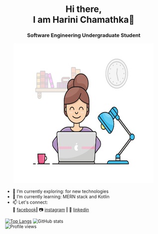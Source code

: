 ### <h1 align ="center"> Hi there,<br/> I am Harini Chamathka👋</h1>
 ### <p align ="center"> Software Engineering Undergraduate Student</p>

<p align ="center"> 
<img style="float: center"  alt="drawing" src="girl.gif"  width="450px" height=450px">
</p>



- 🔭 I’m currently exploring: for new technologies
- 🌱 I’m currently learning: MERN stack and Kotlin
- 📫 Let's connect:                  
               🙂 [facebook][facebook]**|** 
               📷 [instagram][instagram] **|** 
               👔 [linkedin][linkedin]

[banner]: https://raw.githubusercontent.com/bradgarropy/bradgarropy/master/banner.png
[facebook]: https://web.facebook.com/harini.chamathka.73
[instagram]: https://www.instagram.com/queenchamaku
[linkedin]: www.linkedin.com/in/harini-chamathka-kumbukgolla

<p align ="center">

[![Top Langs](https://github-readme-stats.vercel.app/api/top-langs/?username=IT21269134)](https://github.com/anuraghazra/github-readme-stats)
![GitHub stats](https://github-readme-stats.vercel.app/api?username=IT21269134&show_icons=true)  
![Profile views](https://gpvc.arturio.dev/IT21269134)
</p>

                  
                  
                  
<!-- ### Hi there 👋, I'm Harini chamathka
#### Software Engineering Undergraduate Student
![Software Engineering Undergraduate Student](https://camo.githubusercontent.com/4aa77ea32aa4d7be626e833b160f3d8923c133cd32c34fefbdc43c8abfcff710/68747470733a2f2f63646e2e6472696262626c652e636f6d2f75736572732f323730343431342f73637265656e73686f74732f373436363930332f6d656469612f62303861623537363331366264343538326665663138396634373163643965352e676966)


- 🌱 I’m currently learning MERN stack & Kotlin 


[<img src='https://cdn.jsdelivr.net/npm/simple-icons@3.0.1/icons/github.svg' alt='github' height='40'>](https://github.com/IT21269134)  [<img src='https://cdn.jsdelivr.net/npm/simple-icons@3.0.1/icons/linkedin.svg' alt='linkedin' height='40'>](https://www.linkedin.com/in/harini-chamathka-kumbukgolla/)  [<img src='https://cdn.jsdelivr.net/npm/simple-icons@3.0.1/icons/facebook.svg' alt='facebook' height='40'>](https://www.facebook.com/harini.chamathka.73)  [<img src='https://cdn.jsdelivr.net/npm/simple-icons@3.0.1/icons/instagram.svg' alt='instagram' height='40'>](https://www.instagram.com/queenchamaku/)  [<img src='https://cdn.jsdelivr.net/npm/simple-icons@3.0.1/icons/codesandbox.svg' alt='codesandbox' height='40'>](https://codesandbox.io/u/IT21269134)  

[![Top Langs](https://github-readme-stats.vercel.app/api/top-langs/?username=IT21269134)](https://github.com/anuraghazra/github-readme-stats)

![GitHub stats](https://github-readme-stats.vercel.app/api?username=IT21269134&show_icons=true)  

![Profile views](https://gpvc.arturio.dev/IT21269134)   -->
